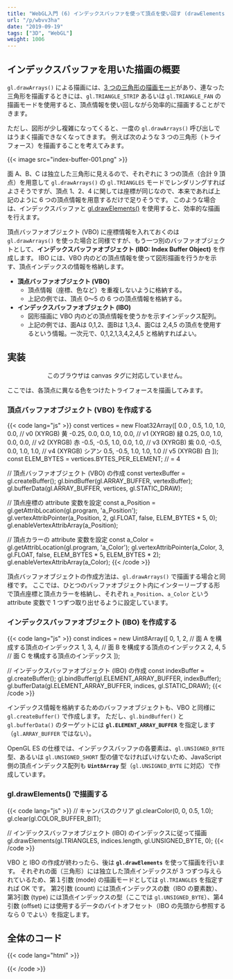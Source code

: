 ```yaml
---
title: "WebGL入門 (6) インデックスバッファを使って頂点を使い回す (drawElements)"
url: "/p/wbvv3ha"
date: "2019-09-19"
tags: ["3D", "WebGL"]
weight: 1006
---
```


インデックスバッファを用いた描画の概要
----

`gl.drawArrays()` による描画には、[3 つの三角形の描画モード](/p/9sxkmma)があり、連なった三角形を描画するときには、`gl.TRIANGLE_STRIP` あるいは `gl.TRIANGLE_FAN` の描画モードを使用すると、頂点情報を使い回しながら効率的に描画することができます。

ただし、図形が少し複雑になってくると、一度の `gl.drawArrays()` 呼び出しではうまく描画できなくなってきます。
例えば次のような 3 つの三角形（トライフォース）を描画することを考えてみます。

{{< image src="index-buffer-001.png" >}}

面 A、B、C は独立した三角形に見えるので、それぞれに 3 つの頂点（合計 9 頂点）を用意して `gl.drawArrays()` の `gl.TRIANGLES` モードでレンダリングすればよさそうですが、頂点 1、2、4 に関しては座標が同じなので、本来であれば上記のように 6 つの頂点情報を用意するだけで足りそうです。
このような場合は、インデックスバッファと [gl.drawElements()](https://developer.mozilla.org/en-US/docs/Web/API/WebGLRenderingContext/drawElements) を使用すると、効率的な描画を行えます。

頂点バッファオブジェクト (VBO) に座標情報を入れておくのは `gl.drawArrays()` を使った場合と同様ですが、もう一つ別のバッファオブジェクトとして、**インデックスバッファオブジェクト (IBO: Index Buffer Object)** を作成します。
IBO には、VBO 内のどの頂点情報を使って図形描画を行うかを示す、頂点インデックスの情報を格納します。

* <b>頂点バッファオブジェクト (VBO)</b>
    - 頂点情報（座標、色など）を重複しないように格納する。
    - 上記の例では、頂点 0～5 の 6 つの頂点情報を格納する。
* <b>インデックスバッファオブジェクト (IBO)</b>
    - 図形描画に VBO 内のどの頂点情報を使うかを示すインデックス配列。
    - 上記の例では、面Aは 0,1,2、面Bは 1,3,4、面Cは 2,4,5 の頂点を使用するという情報。一次元で、0,1,2,1,3,4,2,4,5 と格納すればよい。


実装
----

<center>
<canvas id="canvas-006" width="300" height="200">
このブラウザは canvas タグに対応していません。
</canvas>
</center>

ここでは、各頂点に異なる色をつけたトライフォースを描画してみます。

### 頂点バッファオブジェクト (VBO) を作成する

{{< code lang="js" >}}
const vertices = new Float32Array([
   0.0 , 0.5,   1.0, 1.0, 0.0,  // v0 (XYRGB) 黄
  -0.25, 0.0,   0.0, 1.0, 0.0,  // v1 (XYRGB) 緑
   0.25, 0.0,   1.0, 0.0, 0.0,  // v2 (XYRGB) 赤
  -0.5, -0.5,   1.0, 0.0, 1.0,  // v3 (XYRGB) 紫
   0.0, -0.5,   0.0, 1.0, 1.0,  // v4 (XYRGB) シアン
   0.5, -0.5,   1.0, 1.0, 1.0   // v5 (XYRGB) 白
]);
const ELEM_BYTES = vertices.BYTES_PER_ELEMENT;  // = 4

// 頂点バッファオブジェクト (VBO) の作成
const vertexBuffer = gl.createBuffer();
gl.bindBuffer(gl.ARRAY_BUFFER, vertexBuffer);
gl.bufferData(gl.ARRAY_BUFFER, vertices, gl.STATIC_DRAW);

// 頂点座標の attribute 変数を設定
const a_Position = gl.getAttribLocation(gl.program, 'a_Position');
gl.vertexAttribPointer(a_Position, 2, gl.FLOAT, false, ELEM_BYTES * 5, 0);
gl.enableVertexAttribArray(a_Position);

// 頂点カラーの attribute 変数を設定
const a_Color = gl.getAttribLocation(gl.program, 'a_Color');
gl.vertexAttribPointer(a_Color, 3, gl.FLOAT, false, ELEM_BYTES * 5, ELEM_BYTES * 2);
gl.enableVertexAttribArray(a_Color);
{{< /code >}}

頂点バッファオブジェクトの作成方法は、`gl.drawArrays()` で描画する場合と同様です。
ここでは、ひとつのバッファオブジェクト内にインターリーブする形で頂点座標と頂点カラーを格納し、それぞれ `a_Position`、`a_Color` という attribute 変数で 1 つずつ取り出せるように設定しています。


### インデックスバッファオブジェクト (IBO) を作成する

{{< code lang="js" >}}
const indices = new Uint8Array([
  0, 1, 2,  // 面 A を構成する頂点のインデックス
  1, 3, 4,  // 面 B を構成する頂点のインデックス
  2, 4, 5   // 面 C を構成する頂点のインデックス
]);

// インデックスバッファオブジェクト (IBO) の作成
const indexBuffer = gl.createBuffer();
gl.bindBuffer(gl.ELEMENT_ARRAY_BUFFER, indexBuffer);
gl.bufferData(gl.ELEMENT_ARRAY_BUFFER, indices, gl.STATIC_DRAW);
{{< /code >}}

インデックス情報を格納するためのバッファオブジェクトも、VBO と同様に `gl.createBuffer()` で作成します。
ただし、`gl.bindBuffer()` と `gl.bufferData()` のターゲットには **`gl.ELEMENT_ARRAY_BUFFER`** を指定します（`gl.ARRAY_BUFFER` ではない）。

OpenGL ES の仕様では、インデックスバッファの各要素は、`gl.UNSIGNED_BYTE` 型、あるいは `gl.UNSIGNED_SHORT` 型の値でなければいけないため、JavaScript 側の頂点インデックス配列も **`Uint8Array`** 型（`gl.UNSIGNED_BYTE` に対応）で作成しています。


### gl.drawElements() で描画する

{{< code lang="js" >}}
// キャンバスのクリア
gl.clearColor(0, 0, 0.5, 1.0);
gl.clear(gl.COLOR_BUFFER_BIT);

// インデックスバッファオブジェクト (IBO) のインデックスに従って描画
gl.drawElements(gl.TRIANGLES, indices.length, gl.UNSIGNED_BYTE, 0);
{{< /code >}}

VBO と IBO の作成が終わったら、後は **`gl.drawElements`** を使って描画を行います。
それぞれの面（三角形）には独立した頂点インデックスが 3 つずつ与えられているため、第１引数 (mode) の描画モードとしては `gl.TRIANGLES` を指定すれば OK です。
第2引数 (count) には頂点インデックスの数（IBO の要素数）、第3引数 (type) には頂点インデックスの型（ここでは `gl.UNSIGNED_BYTE`）、第4引数 (offset) には使用するデータのバイトオフセット（IBO の先頭から参照するなら 0 でよい）を指定します。


全体のコード
----

{{< code lang="html" >}}
<script id="vs-006" type="x-shader/x-vertex">
attribute vec4 a_Position;  // 入力（XY座標）
attribute vec4 a_Color;     // 入力（RGBAカラー）
varying vec4 v_Color;       // 出力（RGBAカラー）

void main() {
  gl_Position = a_Position;
  v_Color = a_Color;
}
</script>

<script id="fs-006" type="x-shader/x-fragment">
precision mediump float;
varying vec4 v_Color;

void main() {
  gl_FragColor = v_Color;
}
</script>

<script type="module">
import { initGL } from '/assets/js/webgl_util.js';

window.addEventListener('load', function() {
  const gl = initGL('canvas-006', 'vs-006', 'fs-006');

  const vertices = new Float32Array([
     0.0 , 0.5,   1.0, 1.0, 0.0,  // v0 (XYRGB) 黄
    -0.25, 0.0,   0.0, 1.0, 0.0,  // v1 (XYRGB) 緑
     0.25, 0.0,   1.0, 0.0, 0.0,  // v2 (XYRGB) 赤
    -0.5, -0.5,   1.0, 0.0, 1.0,  // v3 (XYRGB) 紫
     0.0, -0.5,   0.0, 1.0, 1.0,  // v4 (XYRGB) シアン
     0.5, -0.5,   1.0, 1.0, 1.0   // v5 (XYRGB) 白
  ]);
  const ELEM_BYTES = vertices.BYTES_PER_ELEMENT;  // = 4

  const indices = new Uint8Array([
    0, 1, 2,  // 面 A を構成する頂点のインデックス
    1, 3, 4,  // 面 B を構成する頂点のインデックス
    2, 4, 5   // 面 C を構成する頂点のインデックス
  ]);

  // 頂点バッファオブジェクト (VBO) の作成
  const vertexBuffer = gl.createBuffer();
  gl.bindBuffer(gl.ARRAY_BUFFER, vertexBuffer);
  gl.bufferData(gl.ARRAY_BUFFER, vertices, gl.STATIC_DRAW);

  // 頂点座標の attribute 変数を設定
  const a_Position = gl.getAttribLocation(gl.program, 'a_Position');
  gl.vertexAttribPointer(a_Position, 2, gl.FLOAT, false, ELEM_BYTES * 5, 0);
  gl.enableVertexAttribArray(a_Position);

  // 頂点カラーの attribute 変数を設定
  const a_Color = gl.getAttribLocation(gl.program, 'a_Color');
  gl.vertexAttribPointer(a_Color, 3, gl.FLOAT, false, ELEM_BYTES * 5, ELEM_BYTES * 2);
  gl.enableVertexAttribArray(a_Color);

  // インデックスバッファオブジェクト (IBO) の作成
  const indexBuffer = gl.createBuffer();
  gl.bindBuffer(gl.ELEMENT_ARRAY_BUFFER, indexBuffer);
  gl.bufferData(gl.ELEMENT_ARRAY_BUFFER, indices, gl.STATIC_DRAW);

  // キャンバスのクリア
  gl.clearColor(0, 0, 0.5, 1.0);
  gl.clear(gl.COLOR_BUFFER_BIT);

  // インデックスバッファオブジェクト (IBO) のインデックスに従って描画
  gl.drawElements(gl.TRIANGLES, indices.length, gl.UNSIGNED_BYTE, 0);
});
</script>
{{< /code >}}


<script id="vs-006" type="x-shader/x-vertex">
attribute vec4 a_Position;  // 入力（XY座標）
attribute vec4 a_Color;     // 入力（RGAカラー）
varying vec4 v_Color;       // 出力（RGAカラー）

void main() {
  gl_Position = a_Position;
  v_Color = a_Color;
}
</script>

<script id="fs-006" type="x-shader/x-fragment">
precision mediump float;
varying vec4 v_Color;

void main() {
  gl_FragColor = v_Color;
}
</script>

<script type="module">
import { initGL } from '/assets/js/webgl_util.js';

window.addEventListener('load', function() {
  const gl = initGL('canvas-006', 'vs-006', 'fs-006');

  const vertices = new Float32Array([
     0.0 , 0.5,   1.0, 1.0, 0.0,  // v0 (XYRGB) 黄
    -0.25, 0.0,   0.0, 1.0, 0.0,  // v1 (XYRGB) 緑
     0.25, 0.0,   1.0, 0.0, 0.0,  // v2 (XYRGB) 赤
    -0.5, -0.5,   1.0, 0.0, 1.0,  // v3 (XYRGB) 紫
     0.0, -0.5,   0.0, 1.0, 1.0,  // v4 (XYRGB) シアン
     0.5, -0.5,   1.0, 1.0, 1.0   // v5 (XYRGB) 白
  ]);
  const ELEM_BYTES = vertices.BYTES_PER_ELEMENT;  // = 4

  const indices = new Uint8Array([
    0, 1, 2,  // 面 A を構成する頂点のインデックス
    1, 3, 4,  // 面 B を構成する頂点のインデックス
    2, 4, 5   // 面 C を構成する頂点のインデックス
  ]);

  // 頂点バッファオブジェクト (VBO) の作成
  const vertexBuffer = gl.createBuffer();
  gl.bindBuffer(gl.ARRAY_BUFFER, vertexBuffer);
  gl.bufferData(gl.ARRAY_BUFFER, vertices, gl.STATIC_DRAW);

  // 頂点座標の attribute 変数を設定
  const a_Position = gl.getAttribLocation(gl.program, 'a_Position');
  gl.vertexAttribPointer(a_Position, 2, gl.FLOAT, false, ELEM_BYTES * 5, 0);
  gl.enableVertexAttribArray(a_Position);

  // 頂点カラーの attribute 変数を設定
  const a_Color = gl.getAttribLocation(gl.program, 'a_Color');
  gl.vertexAttribPointer(a_Color, 3, gl.FLOAT, false, ELEM_BYTES * 5, ELEM_BYTES * 2);
  gl.enableVertexAttribArray(a_Color);

  // インデックスバッファオブジェクト (IBO) の作成
  const indexBuffer = gl.createBuffer();
  gl.bindBuffer(gl.ELEMENT_ARRAY_BUFFER, indexBuffer);
  gl.bufferData(gl.ELEMENT_ARRAY_BUFFER, indices, gl.STATIC_DRAW);

  // キャンバスのクリア
  gl.clearColor(0, 0, 0.5, 1.0);
  gl.clear(gl.COLOR_BUFFER_BIT);

  // インデックスバッファオブジェクト (IBO) のインデックスに従って描画
  gl.drawElements(gl.TRIANGLES, indices.length, gl.UNSIGNED_BYTE, 0);
});
</script>


